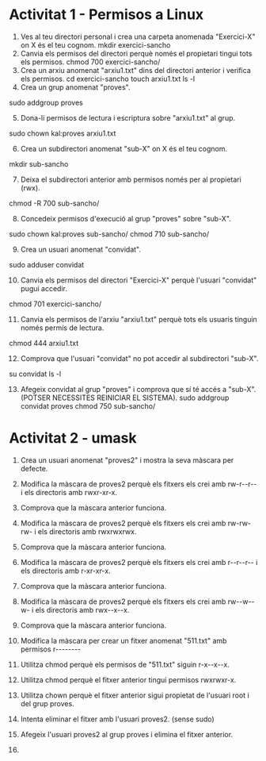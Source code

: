 # Activitat 1 - Permisos a Linux

1. Ves al teu directori personal i crea una carpeta anomenada "Exercici-X" on X és el teu cognom.
  mkdir exercici-sancho
2. Canvia els permisos del directori perquè només el propietari tingui tots els permisos.
  chmod 700 exercici-sancho/
3. Crea un arxiu anomenat "arxiu1.txt" dins del directori anterior i verifica els permisos.
  cd exercici-sancho
  touch arxiu1.txt
  ls -l
4. Crea un grup anomenat "proves".

  sudo addgroup proves
  
5. Dona-li permisos de lectura i escriptura sobre "arxiu1.txt" al grup.

  sudo chown kal:proves arxiu1.txt

6. Crea un subdirectori anomenat "sub-X" on X és el teu cognom.

mkdir sub-sancho
  
7. Deixa el subdirectori anterior amb permisos només per al propietari (rwx).

  chmod -R 700 sub-sancho/
  
8. Concedeix permisos d'execució al grup "proves" sobre "sub-X".

sudo chown kal:proves sub-sancho/
chmod 710 sub-sancho/

9. Crea un usuari anomenat "convidat".

sudo adduser convidat

10. Canvia els permisos del directori "Exercici-X" perquè l'usuari "convidat" pugui accedir.

chmod 701 exercici-sancho/

11. Canvia els permisos de l'arxiu "arxiu1.txt" perquè tots els usuaris tinguin només permís de lectura.

chmod 444 arxiu1.txt

12.  Comprova que l'usuari "convidat" no pot accedir al subdirectori "sub-X".

  su convidat
  ls -l

13.  Afegeix convidat al grup "proves" i comprova que sí té accés a "sub-X". (POTSER NECESSITES REINICIAR EL SISTEMA).
  sudo addgroup convidat proves
  chmod 750 sub-sancho/


# Activitat 2 - umask

1. Crea un usuari anomenat "proves2" i mostra la seva màscara per defecte.
2. Modifica la màscara de proves2 perquè els fitxers els crei amb rw-r--r-- i els directoris amb rwxr-xr-x.
3. Comprova que la màscara anterior funciona.
4. Modifica la màscara de proves2 perquè els fitxers els crei amb rw-rw-rw- i els directoris amb rwxrwxrwx.
5. Comprova que la màscara anterior funciona.
6. Modifica la màscara de proves2 perquè els fitxers els crei amb r--r--r-- i els directoris amb r-xr-xr-x.
7. Comprova que la màscara anterior funciona.
8. Modifica la màscara de proves2 perquè els fitxers els crei amb rw--w--w- i els directoris amb rwx--x--x.
9. Comprova que la màscara anterior funciona.
10. Modifica la màscara per crear un fitxer anomenat "511.txt" amb permisos r--------
11. Utilitza chmod perquè els permisos de "511.txt" siguin r-x--x--x.
12. Utilitza chmod perquè el fitxer anterior tingui permisos rwxrwxr-x.
13. Utilitza chown perquè el fitxer anterior sigui propietat de l'usuari root i del grup proves.
14. Intenta eliminar el fitxer amb l'usuari proves2. (sense sudo)
15. Afegeix l'usuari proves2 al grup proves i elimina el fitxer anterior.

16. 
